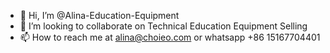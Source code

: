 - 👋 Hi, I’m @Alina-Education-Equipment
- 💞️ I’m looking to collaborate on Technical Education Equipment Selling
- 📫 How to reach me at alina@choieo.com or whatsapp +86 15167704401

<!---
Alina-Education-Equipment/Alina-Education-Equipment is a ✨ special ✨ repository because its `README.md` (this file) appears on your GitHub profile.
You can click the Preview link to take a look at your changes.
--->
